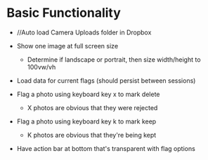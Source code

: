 # Basic Functionality

* //Auto load Camera Uploads folder in Dropbox

* Show one image at full screen size
    * Determine if landscape or portrait, then size width/height to 100vw/vh

* Load data for current flags (should persist between sessions)

* Flag a photo using keyboard key x to mark delete
    * X photos are obvious that they were rejected

* Flag a photo using keyboard key k to mark keep
    * K photos are obvious that they're being kept

* Have action bar at bottom that's transparent with flag options
